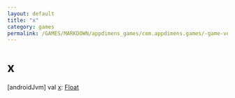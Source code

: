 ```yaml
---
layout: default
title: "x"
category: games
permalink: /GAMES/MARKDOWN/appdimens_games/com.appdimens.games/-game-vector2-d/x.html
---
```


# x

[androidJvm]
val [x](x.md): [Float](https://kotlinlang.org/api/core/kotlin-stdlib/kotlin/-float/index.html)
